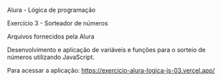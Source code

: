 Alura - Lógica de programação

Exercício 3 - Sorteador de números

Arquivos fornecidos pela Alura

Desenvolvimento e aplicação de variáveis e funções para o sorteio de números utilizando JavaScript.

Para acessar a aplicação: https://exercicio-alura-logica-js-03.vercel.app/
